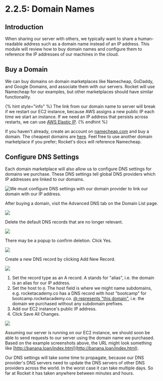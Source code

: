 # 2.2.5: Domain Names

## Introduction

When sharing our server with others, we typically want to share a human-readable address such as a domain name instead of an IP address. This module will review how to buy domain names and configure them to reference the IP addresses of our machines in the cloud.

## Buy a Domain

We can buy domains on domain marketplaces like Namecheap, GoDaddy, and Google Domains, and associate them with our servers. Rocket will use Namecheap for our examples, but other marketplaces should have similar functionality.

{% hint style="info" %}
The link from our domain name to server will break if we restart our EC2 instance, because AWS assigns a new public IP each time we start an instance. If we need an IP address that persists across restarts, we can use [AWS Elastic IP](https://docs.aws.amazon.com/AWSEC2/latest/UserGuide/elastic-ip-addresses-eip.html).
{% endhint %}

If you haven't already, create an account on [namecheap.com](https://namecheap.com) and buy a domain. The cheapest domains are [here](https://www.namecheap.com/promos/99-cent-domain-names/). Feel free to use another domain marketplace if you prefer; Rocket's docs will reference Namecheap.

## Configure DNS Settings

Each domain marketplace will also allow us to configure DNS settings for domains we purchase. These DNS settings tell global DNS providers which IP addresses are linked to our domains.

![We must configure DNS settings with our domain provider to link our domain with our IP address.](../.gitbook/assets/dns.jpg)

After buying a domain, visit the Advanced DNS tab on the Domain List page.

![](../.gitbook/assets/screen-shot-2020-10-30-at-10.28.25-pm.png)

Delete the default DNS records that are no longer relevant.

![](../.gitbook/assets/screen-shot-2020-10-30-at-10.30.42-pm.png)

There may be a popup to confirm deletion. Click Yes.

![](../.gitbook/assets/screen-shot-2020-10-30-at-10.30.50-pm.png)

Create a new DNS record by clicking Add New Record.

![](../.gitbook/assets/screen-shot-2020-10-30-at-10.31.17-pm.png)

1. Set the record type as an A record. A stands for "alias", i.e. the domain is an alias for our IP address.
2. Set the host to `@`. The host field is where we might name subdomains, e.g. rocketacademy.co has a DNS record with host "bootcamp" for bootcamp.rocketacademy.co. [@ represents "this domain"](<https://www.pcmag.com/encyclopedia/term/dns-records#:~:text=The%20Address%20(A)%20record%20associates,nnn.&text=nnn%20means%20this%20is%20the%20IP%20of%20this%20domain.>), i.e. the domain we purchased without any subdomain prefixes.
3. Add our EC2 instance's public IP address.
4. Click Save All Changes.

![](../.gitbook/assets/screen-shot-2020-10-30-at-10.31.59-pm.png)

Assuming our server is running on our EC2 instance, we should soon be able to send requests to our server using the domain name we purchased. Based on the example screenshots above, the URL might look something like [http://banana.loan/index.html](http://banana.loan/index.html).

Our DNS settings will take some time to propagate, because our DNS provider's DNS servers need to update the DNS servers of other DNS providers across the world. In the worst case it can take multiple days. So far at Rocket it has taken anywhere between minutes and hours.
